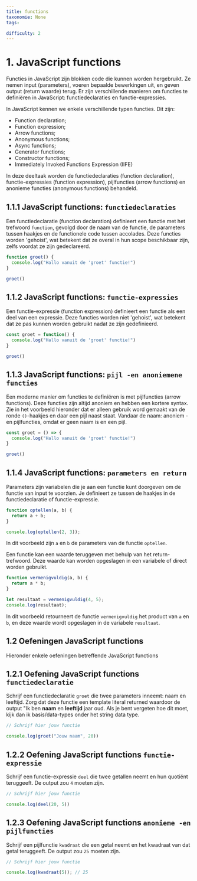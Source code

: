 ```yaml
---
title: functions
taxonomie: None
tags:

difficulty: 2
---
```


# 1. JavaScript functions
Functies in JavaScript zijn blokken code die kunnen worden hergebruikt. Ze nemen input (parameters), voeren bepaalde bewerkingen uit, en geven output (return waarde) terug. Er zijn verschillende manieren om functies te definiëren in JavaScript: functiedeclaraties en functie-expressies.

In JavaScript kennen we enkele verschillende typen functies. Dit zijn:
- Function declaration;
- Function expression;
- Arrow functions;
- Anonymous functions;
- Async functions;
- Generator functions;
- Constructor functions;
- Immediately Invoked Functions Expression (IIFE)

In deze deeltaak worden de functiedeclaraties (function declaration), functie-expressies (function expression), pijlfuncties (arrow functions) en anonieme functies (anonymous functions) behandeld.

## 1.1.1 JavaScript functions: `functiedeclaraties`
Een functiedeclaratie (function declaration) definieert een functie met het trefwoord `function`, gevolgd door de naam van de functie, de parameters tussen haakjes en de functionele code tussen accolades. Deze functies worden 'gehoist', wat betekent dat ze overal in hun scope beschikbaar zijn, zelfs voordat ze zijn gedeclareerd.

```javascript
function groet() {
  console.log("Hallo vanuit de 'groet' functie!")
}

groet()
```

## 1.1.2 JavaScript functions: `functie-expressies`
Een functie-expressie (function expression) definieert een functie als een deel van een expressie. Deze functies worden niet 'gehoist', wat betekent dat ze pas kunnen worden gebruikt nadat ze zijn gedefinieerd.

```javascript
const groet = function() {
  console.log("Hallo vanuit de 'groet' functie!")
}

groet()
```

## 1.1.3 JavaScript functions: `pijl -en anoniemene functies`
Een moderne manier om functies te definiëren is met pijlfuncties (arrow functions). Deze functies zijn altijd anoniem en hebben een kortere syntax. Zie in het voorbeeld hieronder dat er alleen gebruik word gemaakt van de ronde `()`-haakjes en daar een pijl naast staat. Vandaar de naam: anoniem -en pijlfuncties, omdat er geen naam is en een pijl.

```javascript
const groet = () => {
  console.log("Hallo vanuit de 'groet' functie!")
}

groet()
```

## 1.1.4 JavaScript functions: `parameters en return`
Parameters zijn variabelen die je aan een functie kunt doorgeven om de functie van input te voorzien. Je definieert ze tussen de haakjes in de functiedeclaratie of functie-expressie.

```javascript
function optellen(a, b) {
  return a + b;
}

console.log(optellen(2, 3));
```

In dit voorbeeld zijn `a` en `b` de parameters van de functie `optellen`. 

Een functie kan een waarde teruggeven met behulp van het return-trefwoord. Deze waarde kan worden opgeslagen in een variabele of direct worden gebruikt.

```javascript
function vermenigvuldig(a, b) {
  return a * b;
}

let resultaat = vermenigvuldig(4, 5);
console.log(resultaat);
```

In dit voorbeeld retourneert de functie `vermenigvuldig` het product van `a` en `b`, en deze waarde wordt opgeslagen in de variabele `resultaat`.


## 1.2 Oefeningen JavaScript functions
Hieronder enkele oefeningen betreffende JavaScript functions

## 1.2.1 Oefening JavaScript functions `functiedeclaratie`
Schrijf een functiedeclaratie `groet` die twee parameters inneemt: naam en leeftijd. Zorg dat deze functie een template literal returned waardoor de output "Ik ben **naam** en **leeftijd** jaar oud. Als je bent vergeten hoe dit moet, kijk dan ik basis/data-types onder het string data type.

```javascript runner
// Schrijf hier jouw functie

console.log(groet("Jouw naam", 20))
```

## 1.2.2 Oefening JavaScript functions `functie-expressie`
Schrijf een functie-expressie `deel` die twee getallen neemt en hun quotiënt teruggeeft. De output zou `4` moeten zijn.

```javascript runner
// Schrijf hier jouw functie

console.log(deel(20, 5))
```

## 1.2.3 Oefening JavaScript functions `anonieme -en pijlfuncties`
Schrijf een pijlfunctie `kwadraat` die een getal neemt en het kwadraat van dat getal teruggeeft. De output zou `25` moeten zijn.

```javascript runner
// Schrijf hier jouw functie

console.log(kwadraat(5)); // 25
```
